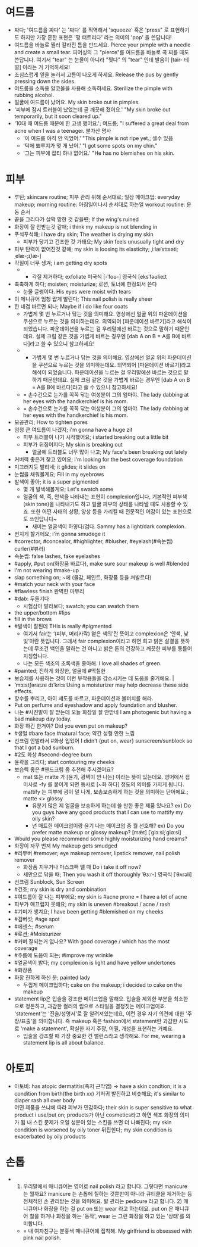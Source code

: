 # 여드름
* 짜다; '여드름을 짜다' 는 '짜다' 를 직역해서 'squeeze' 혹은 'press"  로 표현하기도 하지만 가장 흔한 표현은 '펑 터트리다' 라는 의미의 'pop' 을 쓴답니다!
* 여드름을 바늘로 찔러 갈라진 틈을 만드세요. Pierce your pimple with  a needle and create a small tear. 피어싱의 그 "pierce"를 여드름을 바늘로 콕 찌를 때도 쓴답니다. 여기서 "tear" 는 눈물이 아니라 "찢다" 의 "tear" 인데 발음이 [tair- 테얼] 이라는 거 기억하세요!
* 조심스럽게 옆을 눌러서 고름이 나오게 하세요. Release the pus by gently  pressing down the sides.
* 여드름을 소독용 알코올을 사용해 소독하세요. Sterilize the pimple with rubbing alcohol.
* 얼굴에 여드름이 났어요. My skin broke out in pimples.
* '피부에 잠시 트러블이 났었는데 곧 깨끗해 졌어요.' "My skin broke out temporarily,  but it soon cleared up."
* '10대 때 여드름 때문에 한 고생 했어요.'; 여드름; "I suffered a great deal from acne when I was a teenager. 불가산 명사
  * '이 여드름 아직 안 익었어.' "This pimple is not ripe yet.; 셀수 있음
  * '턱에 뾰루지가 몇 개 났어.' "I got some spots on my chin."
  * '그는 피부에 잡티 하나 없어요.' "He has no blemishes on his skin.

# 피부 
* 루틴; skincare routine; 피부 관리 위해 순서대로; 일상 메이크업: everyday makeup; morning routine: 아침일어나서 순서대로 하는일 workout routine: 운동 순서
* 끝을 그리다가 살짝 망한 것 같을떈; If the wing's ruined
* 화장이 잘 안받는것 같애; i think my makeup is not blending in
* 푸석푸석해; i have dry skin; The weather is drying my skin
	* 피부가 당기고 건조한 것 가태요; My skin feels unusually tight and dry
* 피부 탄력이 없어진것 같애; my skin is loosing its elasticity; ˌiːlæˈstɪsəti;ˌelæ-;ɪˌlæ-]
* 각질이 너무 생겨; i am getting dry spots
	* * 각질 제거하다; exfoliate 미국식 [-ˈfoʊ-]  영국식 [eksˈfəʊlieɪt
* 촉촉하게 하다; moisten; moisturize; 로션, 토너에 한정되서 쓴다
  * 눈물 글썽이다. His eyes were moist with tears
* 이 메니큐어 엄청 럅게 발린다; This nail polish is really sheer
* 한 네겹 바르면 되나; Maybe if i do like four coats
	* 가볍게 몇 번 누르거나 닦는 것을 의미해요. 영상에선 얼굴 위의 파운데이션을 쿠션으로 누르는 것을 의미하는데요. 의역되어 [파운데이션 바르기]라고 해석이 되었습니다. 파운데이션을 누르는 걸 우리말에선 바르는 것으로 말하기 때문인데요. 실제 크림 같은 것을 가볍게 바르는 경우엔 [dab A on B = A를 B에 바르다]라고 쓸 수 있으니 참고하세요!
	* * 가볍게 몇 번 누르거나 닦는 것을 의미해요. 영상에선 얼굴 위의 파운데이션을 쿠션으로 누르는 것을 의미하는데요. 의역되어 [파운데이션 바르기]라고 해석이 되었습니다. 파운데이션을 누르는 걸 우리말에선 바르는 것으로 말하기 때문인데요. 실제 크림 같은 것을 가볍게 바르는 경우엔 [dab A on B = A를 B에 바르다]라고 쓸 수 있으니 참고하세요!
  * = 손수건으로 눈가를 꼭꼭 닦는 여성분이 그의 엄마야. The lady dabbing at her eyes with the handkerchief is his mom.
  * = 손수건으로 눈가를 꼭꼭 닦는 여성분이 그의 엄마야. The lady dabbing at her eyes with the handkerchief is his mom.
* 모공관리; How to tighten pores
* 엄청 큰 여드름이 나겠지; i'm gonna have a huge zit
	* 피부 트러블이 나기 시작했어요; i started breaking out a little bit
	* 피부가 뒤집어지다; My skin is breaking out
		* 얼굴에 트러블도 너무 많이 나고; My face's been breaking out lately
* 커버력 좋은거 찾고 있어요; i'm looking for the best coverage foundation
* 미끄러지듯 발리네; it glides; it slides on
* 눈썹을 채워볼게요; Fill in my eyebrows
* 발색이 좋아; it is a super pigmented
	* 몇 개 발색해볼게요; Let's swatch some
	* 얼굴의 색, 즉, 안색을 나타내는 표현이 complexion입니다, 기본적인 피부색 (skin tone)을 나타내기도 하고 얼굴 피부의 상태를 나타낼 때도 사용할 수 있죠. 또한 어떤 사태의 상황, 양상 등을 가리킬 때 전문적인 어감이 있는 표현으로도 쓰인답니다~ 
		* 새미는 얼굴색이 하얗다/검다. Sammy has a light/dark complexion.
* 번지게 할거에요; i'm gonna smudege it
* #corrector, #concealor, #highlighter, #blusher, #eyelash(#속눈썹) curler(#뷰러)
* 속눈썹: false lashes, fake eyelashes
* #apply, #put on(화장품 바르다), make sure sour makeup is well #blended
* i'm not wearing #make-up
* slap something on; ~에 (물감, 페인트, 화장품 등을 쳐발르다)
* #match your neck with your face
* #flawless finish 완벽한 마무리
* #dab: 두들기다
	* 시험삼아 발라보다; swatch; you can swatch them
* the upper/bottom #lips
* fill in the brows
* #발색이 잘된데 THis is really #pigmented
	* 여기서 fair는 ‘(피부, 머리카락) 옅은 색의’란 뜻이고 complexion은 ‘안색, 낯빛’이란 뜻입니다. 그래서 fair complexion이라고 하면 희고 밝은 살결을 뜻하는데 무조건 백인을 말하는 건 아니고 밝은 톤의 건강하고 깨끗한 피부를 통틀어 지칭합니다. 
	* 나는 모든 색조의 초록색을 좋아해. I love all shades of green.
* #painted; 진하게 화장한, 얼굴에 #먹칠한
* 보습제를 사용하는 것이 이런 부작용들을 감소시키는 데 도움을 줄거에요. |
* ‘mɔɪstʃəraɪze dɪ’kri:s Using a moisturizer may help decrease these side effects. 
* 향수를 뿌리고, 아이 섀도를 바르고, 파운데이션과 볼터치를 해라.
* Put on perfume and eyeshadow and apply foundation and blusher.
* 나는 #사진발이 잘 받는데 오늘 화장일 잘 안받네 I am photogenic but having a bad makeup day today.
* 화장 하긴 한거야? 						 Did you even put on makeup?
* #생얼 #bare face #natural face; 약간 성형 안한 느낌
* 선크림 안발라서 #화상 입었어 I didn’t {put on, wear} sunscreen/sunblock so that I got a bad sunburn. 
* #2도 화상 #second-degree burn
* 윤곽을 그리다; start contouring my cheeks
* 보습력 좋은 #핸드크림 좀 추천해 주시겠어요?
	* mat 또는 matte 가 [윤기, 광택이 안 나는] 이라는 뜻이 있는데요. 영어에서 접미사로 -fy 를 붙이게 되면 동사로 [~화 하다] 정도의 의미를 가지게 됩니다. mattify 는 피부에 광이 덜 나게, 보송보송하게 하는 것을 의미하는 단어에요.; matte <> glossy
		* 유분기 많은 제 얼굴을 보송하게 하는데 쓸 만한 좋은 제품 있나요? ex) Do you guys have any good products that I can use to mattify my oily skin?
		* 넌 매트한 메이크업이랑 윤기 나는 메이크업 중 뭘 선호해? ex) Do you prefer matte makeup or glossy makeup? [mǽt]  [ˈɡlɔːsi;ˈɡlɑːsi]
* Would you please recommend some highly moisturizing hand creams?
* 화장이 자꾸 번져							 My makeup gets smudged
* #리무버 #remover; eye makeup remover, lipstick remover, nail polish remover
	* 화장품 지우거나 마스크팩 뗄 때 Do i take it off now?
	* 세안으로 닦을 때; Then you wash it off thoroughly ˈθɜːr-]  영국식 [ˈθʌrəli]
* 선크림	Sunblock, Sun Screen
* #건조; my skin is dry and combination
* #여드름이 잘 나는 피부에요; my skin is #acne prone = I have a lot of acne
* 피부가 매끄럽지 못해요; my skin is uneven  #breakout / acne / rash
* #기미가 생겨요; I have been getting #blemished on my cheeks
* #검버섯; #age spot
* #에센스; #serum
* #로션; #Moisturizer
* #커버 잘되는거 없나요? With good coverage / which has the most coverage
* #주름에 도움이 되는; #improve my wrinkle
* #얼굴색이 밝다; my complexion is light and have yellow undertones
* #화장품
* 화장 진하게 하신 분; painted lady
	* 두껍게 메이크업하다; cake on the makeup; i decided to cake on the makeup
* statement lip은 입술을 강조한 메이크업을 말해요. 입술을 제외한 부분을 최소한으로 정돈하고, 과감한 컬러의 립으로 스타일을 결정짓는 메이크업이죠. 'statement'는 '진술/성명서'로 잘 알려져있는데요, 이런 경우 자기 의견에 대한 '주장/표출'을 의미합니다. 즉 makeup 혹은 fashion에서 statement란 과감한 시도로 'make a statement', 확실한 자기 주장, 어필, 개성을 표현하는 거예요.
	* 입술을 강조할 때 가장 중요한 건 밸런스라고 생각해요. For me, wearing a statement lip is all about balance.

# 아토피
* 아토비: has atopic dermatitis(족저 근막염) -> have a skin condtion; it is a condition from birth(the birth xx)
  기저귀 발진하고 비슷해요; it's similar to diaper rash all over body  
  어떤 제품을 쓰냐에 따라 피부가 민감하다; their skin is super sensitive to what product i use/put on; products가 아닌 cosmetics라고 하면 색조 화장의 의미가 됨
  내 스킨 문제가 오일 성분이 있는 스킨을 쓰면 더 나빠진다; my skin condition is worsened by oily toner
  뒤집힌다; my skin condition is exacerbated by oily products

# 손톱
* 1) 우리말에서 매니큐어는 영어로 nail polish 라고 합니다. 그렇다면 manicure 는 뭘까요? manicure 는 손톱에 칠하는 것뿐만이 아니라 큐티클을 제거하는 등 전체적인 손 관리받는 것을 의미해요. 발 관리는 pedicure 라고 합니다. 2) 매니큐어나 화장을 하는 걸 put on 또는 wear 라고 하는데요. put on 은 매니큐어 칠을 하거나 화장을 하는 '동작', wear 는 그런 화장을 하고 있는 '상태'를 의미합니다.
  * = 내 여자친구는 분홍색 매니큐어에 집착해. My girlfriend is obsessed with pink nail polish.